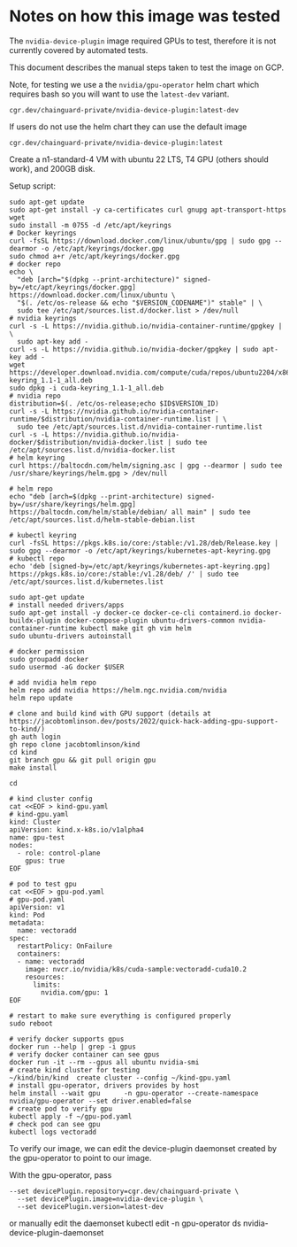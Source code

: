 # Notes on how this image was tested

The `nvidia-device-plugin` image required GPUs to test, therefore it is not currently covered by automated tests.

This document describes the manual steps taken to test the image on GCP.

Note, for testing we use a the `nvidia/gpu-operator` helm chart which requires bash so you will want to use the `latest-dev` variant.

```
cgr.dev/chainguard-private/nvidia-device-plugin:latest-dev
```

If users do not use the helm chart they can use the default image

```
cgr.dev/chainguard-private/nvidia-device-plugin:latest
```


Create a n1-standard-4 VM with ubuntu 22 LTS, T4 GPU (others should work), and 200GB disk.

Setup script:

```
sudo apt-get update
sudo apt-get install -y ca-certificates curl gnupg apt-transport-https wget
sudo install -m 0755 -d /etc/apt/keyrings
# Docker keyrings
curl -fsSL https://download.docker.com/linux/ubuntu/gpg | sudo gpg --dearmor -o /etc/apt/keyrings/docker.gpg
sudo chmod a+r /etc/apt/keyrings/docker.gpg
# docker repo
echo \
  "deb [arch="$(dpkg --print-architecture)" signed-by=/etc/apt/keyrings/docker.gpg] https://download.docker.com/linux/ubuntu \
  "$(. /etc/os-release && echo "$VERSION_CODENAME")" stable" | \
  sudo tee /etc/apt/sources.list.d/docker.list > /dev/null
# nvidia keyrings
curl -s -L https://nvidia.github.io/nvidia-container-runtime/gpgkey | \
  sudo apt-key add -
curl -s -L https://nvidia.github.io/nvidia-docker/gpgkey | sudo apt-key add -
wget https://developer.download.nvidia.com/compute/cuda/repos/ubuntu2204/x86_64/cuda-keyring_1.1-1_all.deb
sudo dpkg -i cuda-keyring_1.1-1_all.deb
# nvidia repo
distribution=$(. /etc/os-release;echo $ID$VERSION_ID)
curl -s -L https://nvidia.github.io/nvidia-container-runtime/$distribution/nvidia-container-runtime.list | \
  sudo tee /etc/apt/sources.list.d/nvidia-container-runtime.list
curl -s -L https://nvidia.github.io/nvidia-docker/$distribution/nvidia-docker.list | sudo tee /etc/apt/sources.list.d/nvidia-docker.list
# helm keyring
curl https://baltocdn.com/helm/signing.asc | gpg --dearmor | sudo tee /usr/share/keyrings/helm.gpg > /dev/null

# helm repo
echo "deb [arch=$(dpkg --print-architecture) signed-by=/usr/share/keyrings/helm.gpg] https://baltocdn.com/helm/stable/debian/ all main" | sudo tee /etc/apt/sources.list.d/helm-stable-debian.list

# kubectl keyring
curl -fsSL https://pkgs.k8s.io/core:/stable:/v1.28/deb/Release.key | sudo gpg --dearmor -o /etc/apt/keyrings/kubernetes-apt-keyring.gpg
# kubectl repo
echo 'deb [signed-by=/etc/apt/keyrings/kubernetes-apt-keyring.gpg] https://pkgs.k8s.io/core:/stable:/v1.28/deb/ /' | sudo tee /etc/apt/sources.list.d/kubernetes.list

sudo apt-get update
# install needed drivers/apps
sudo apt-get install -y docker-ce docker-ce-cli containerd.io docker-buildx-plugin docker-compose-plugin ubuntu-drivers-common nvidia-container-runtime kubectl make git gh vim helm 
sudo ubuntu-drivers autoinstall

# docker permission
sudo groupadd docker
sudo usermod -aG docker $USER

# add nvidia helm repo
helm repo add nvidia https://helm.ngc.nvidia.com/nvidia
helm repo update 

# clone and build kind with GPU support (details at https://jacobtomlinson.dev/posts/2022/quick-hack-adding-gpu-support-to-kind/)
gh auth login
gh repo clone jacobtomlinson/kind
cd kind
git branch gpu && git pull origin gpu
make install

cd

# kind cluster config
cat <<EOF > kind-gpu.yaml
# kind-gpu.yaml
kind: Cluster
apiVersion: kind.x-k8s.io/v1alpha4
name: gpu-test
nodes:
  - role: control-plane
    gpus: true
EOF

# pod to test gpu
cat <<EOF > gpu-pod.yaml
# gpu-pod.yaml
apiVersion: v1
kind: Pod
metadata:
  name: vectoradd
spec:
  restartPolicy: OnFailure
  containers:
  - name: vectoradd
    image: nvcr.io/nvidia/k8s/cuda-sample:vectoradd-cuda10.2
    resources:
      limits:
        nvidia.com/gpu: 1
EOF

# restart to make sure everything is configured properly
sudo reboot

# verify docker supports gpus
docker run --help | grep -i gpus
# verify docker container can see gpus
docker run -it --rm --gpus all ubuntu nvidia-smi
# create kind cluster for testing
~/kind/bin/kind  create cluster --config ~/kind-gpu.yaml
# install gpu-operator, drivers provides by host
helm install --wait gpu      -n gpu-operator --create-namespace      nvidia/gpu-operator --set driver.enabled=false
# create pod to verify gpu
kubectl apply -f ~/gpu-pod.yaml
# check pod can see gpu
kubectl logs vectoradd
```

To verify our image, we can edit the device-plugin daemonset created by the gpu-operator to point to our image.

With the gpu-operator, pass 

```
--set devicePlugin.repository=cgr.dev/chainguard-private \
  --set devicePlugin.image=nvidia-device-plugin \
  --set devicePlugin.version=latest-dev
```

or manually edit the daemonset kubectl edit -n gpu-operator ds nvidia-device-plugin-daemonset
